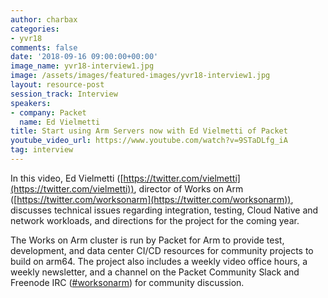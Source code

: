 ```yaml
---
author: charbax
categories:
- yvr18
comments: false
date: '2018-09-16 09:00:00+00:00'
image_name: yvr18-interview1.jpg
image: /assets/images/featured-images/yvr18-interview1.jpg
layout: resource-post
session_track: Interview
speakers:
- company: Packet
  name: Ed Vielmetti
title: Start using Arm Servers now with Ed Vielmetti of Packet
youtube_video_url: https://www.youtube.com/watch?v=9STaDLfg_iA
tag: interview
---
```

In this video, Ed Vielmetti ([https://twitter.com/vielmetti](https://twitter.com/vielmetti)), director of Works on Arm ([https://twitter.com/worksonarm](https://twitter.com/worksonarm)), discusses technical issues regarding integration, testing, Cloud Native and network workloads, and directions for the project for the coming year.

The Works on Arm cluster is run by Packet for Arm to provide test, development, and data center CI/CD resources for community projects to build on arm64. The project also includes a weekly video office hours, a weekly newsletter, and a channel on the Packet Community Slack and Freenode IRC ([#worksonarm](https://www.youtube.com/results?search_query=#worksonarm)) for community discussion.
